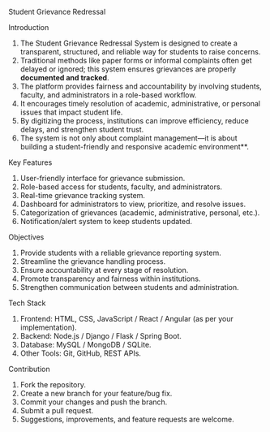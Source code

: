 Student Grievance Redressal  

 Introduction  
 
1. The Student Grievance Redressal System is designed to create a transparent, structured, and reliable way for students to raise concerns.  
2. Traditional methods like paper forms or informal complaints often get delayed or ignored; this system ensures grievances are properly **documented and tracked**.  
3. The platform provides fairness and accountability by involving students, faculty, and administrators in a role-based workflow.  
4. It encourages timely resolution of academic, administrative, or personal issues that impact student life.  
5. By digitizing the process, institutions can improve efficiency, reduce delays, and strengthen student trust.  
6. The system is not only about complaint management—it is about building a student-friendly and responsive academic environment**.  

 Key Features  
 
1. User-friendly interface for grievance submission.  
2. Role-based access for students, faculty, and administrators.  
3. Real-time grievance tracking system.  
4. Dashboard for administrators to view, prioritize, and resolve issues.  
5. Categorization of grievances (academic, administrative, personal, etc.).  
6. Notification/alert system to keep students updated.  

 Objectives  
1. Provide students with a reliable grievance reporting system.  
2. Streamline the grievance handling process.  
3. Ensure accountability at every stage of resolution.  
4. Promote transparency and fairness within institutions.  
5. Strengthen communication between students and administration.  

 Tech Stack
1. Frontend: HTML, CSS, JavaScript / React / Angular (as per your implementation).  
2. Backend: Node.js / Django / Flask / Spring Boot.  
3. Database: MySQL / MongoDB / SQLite.  
4. Other Tools: Git, GitHub, REST APIs.  

 Contribution  
1. Fork the repository.  
2. Create a new branch for your feature/bug fix.  
3. Commit your changes and push the branch.  
4. Submit a pull request.  
5. Suggestions, improvements, and feature requests are welcome.   
